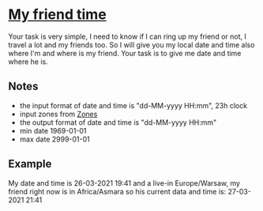 # [My friend time](https://www.codewars.com/kata/my-friend-time "https://www.codewars.com/kata/605f7759c8a98c0023833718")

Your task is very simple, I need to know if I can ring up my friend or not, I travel a lot and my
friends too. So I will give you my local date and time also where I'm and where is my friend. Your
task is to give me date and time where he is.

## Notes

* the input format of date and time is "dd-MM-yyyy HH:mm", 23h clock
* input zones from [Zones](https://en.wikipedia.org/wiki/List_of_tz_database_time_zones)
* the output format of date and time is "dd-MM-yyyy HH:mm"
* min date 1969-01-01
* max date 2999-01-01

## Example

My date and time is 26-03-2021 19:41 and a live-in Europe/Warsaw, my friend right now is in
Africa/Asmara so his current data and time is: 27-03-2021 21:41